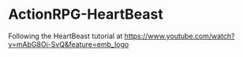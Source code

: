 # ActionRPG-HeartBeast
Following the HeartBeast tutorial at https://www.youtube.com/watch?v=mAbG8Oi-SvQ&feature=emb_logo
